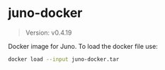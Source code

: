 # juno-docker

> Version: v0.4.19

Docker image for Juno. To load the docker file use:

```bash
docker load --input juno-docker.tar
```
